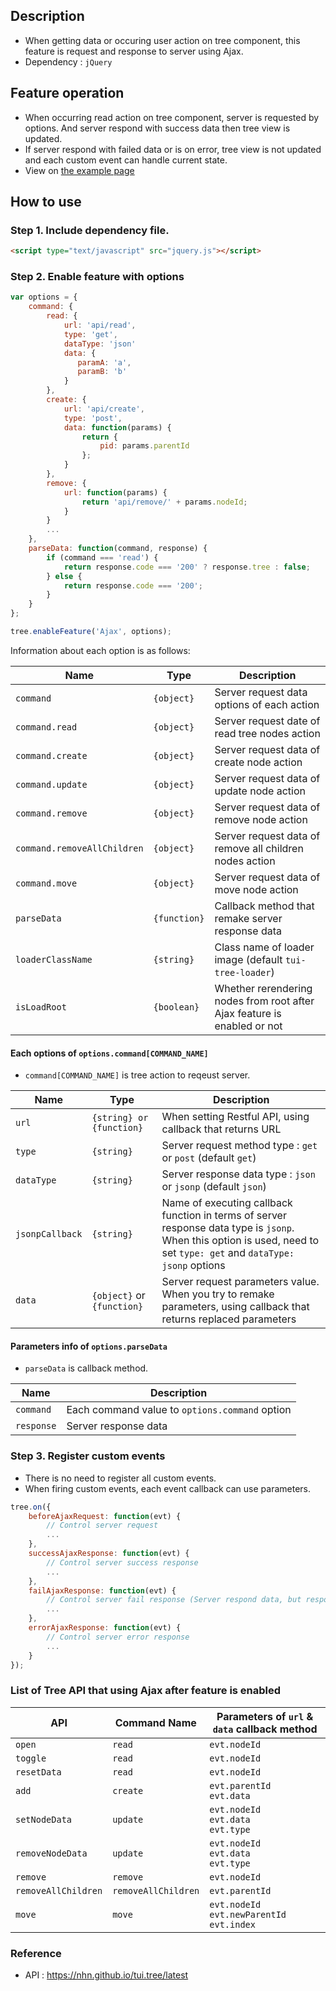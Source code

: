 ## Description
- When getting data or occuring user action on tree component, this feature is request and response to server using Ajax.
- Dependency : `jQuery`

## Feature operation
- When occurring read action on tree component, server is requested by options. And server respond with success data then tree view is updated.
- If server respond with failed data or is on error, tree view is not updated and each custom event can handle current state.
- View on [the example page](https://nhn.github.io/tui.tree/latest/tutorial-example08-ajax)

## How to use

### Step 1. Include dependency file.
```html
<script type="text/javascript" src="jquery.js"></script>
```

### Step 2. Enable feature with options
```js
var options = {
    command: {
        read: {
            url: 'api/read',
            type: 'get',
            dataType: 'json'
            data: {
               paramA: 'a',
               paramB: 'b'
            }
        },
        create: {
            url: 'api/create',
            type: 'post',
            data: function(params) {
                return {
                    pid: params.parentId
                };
            }
        },
        remove: {
            url: function(params) {
                return 'api/remove/' + params.nodeId;
            }
        }
        ...
    },
    parseData: function(command, response) {
        if (command === 'read') {
            return response.code === '200' ? response.tree : false;
        } else {
            return response.code === '200';
        }
    }
};

tree.enableFeature('Ajax', options);
```

Information about each option is as follows:

|Name|Type|Description|
|---|---|---|
|`command`|`{object}`|Server request data options of each action|
|`command.read`|`{object}`|Server request date of read tree nodes action|
|`command.create`|`{object}`|Server request data of create node action|
|`command.update`|`{object}`|Server request data of update node action|
|`command.remove`|`{object}`|Server request data of remove node action|
|`command.removeAllChildren`|`{object}`|Server request data of remove all children nodes action|
|`command.move`|`{object}`|Server request data of move node action|
|`parseData`|`{function}`|Callback method that remake server response data|
|`loaderClassName`|`{string}`|Class name of loader image (default `tui-tree-loader`)|
|`isLoadRoot`|`{boolean}`| Whether rerendering nodes from root after Ajax feature is enabled or not|

#### Each options of `options.command[COMMAND_NAME]`
* `command[COMMAND_NAME]` is tree action to reqeust server.

|Name|Type|Description|
|---|---|---|
|`url`| `{string} or {function}` |When setting Restful API, using callback that returns URL|
|`type`|`{string}`|Server request method type : `get` or `post` (default `get`)|
|`dataType`|`{string}`|Server response data type : `json` or `jsonp` (default `json`)|
|`jsonpCallback`|`{string}`|Name of executing callback function in terms of server response data type is `jsonp`. When this option is used, need to set `type: get` and `dataType: jsonp` options|
|`data`|`{object}` or `{function}`|Server request parameters value. When you try to remake parameters, using callback that returns replaced parameters|

#### Parameters info of `options.parseData`
* `parseData` is callback method.

|Name|Description|
|---|---|
|`command`|Each command value to `options.command` option|
|`response`|Server response data|

### Step 3. Register custom events
* There is no need to register all custom events.
* When firing custom events, each event callback can use parameters.

```js
tree.on({
    beforeAjaxRequest: function(evt) {
        // Control server request
        ...
    },
    successAjaxResponse: function(evt) {
        // Control server success response
        ...
    },
    failAjaxResponse: function(evt) {
        // Control server fail response (Server respond data, but response data is invalid)
        ...
    },
    errorAjaxResponse: function(evt) {
        // Control server error response
        ...
    }
});
```

### List of Tree API that using Ajax after feature is enabled
|API|Command Name|Parameters of `url` & `data` callback method|
|---|---|---|
|`open`|`read`|`evt.nodeId`|
|`toggle`|`read`|`evt.nodeId`|
|`resetData`|`read`|`evt.nodeId`|
|`add`|`create`|`evt.parentId`<br>`evt.data`|
|`setNodeData`|`update`|`evt.nodeId`<br>`evt.data`<br>`evt.type`|
|`removeNodeData`|`update`|`evt.nodeId`<br>`evt.data`<br>`evt.type`|
|`remove`|`remove`|`evt.nodeId`|
|`removeAllChildren`|`removeAllChildren`|`evt.parentId`|
|`move`|`move`|`evt.nodeId`<br>`evt.newParentId`<br>`evt.index`|

### Reference
- API : https://nhn.github.io/tui.tree/latest
